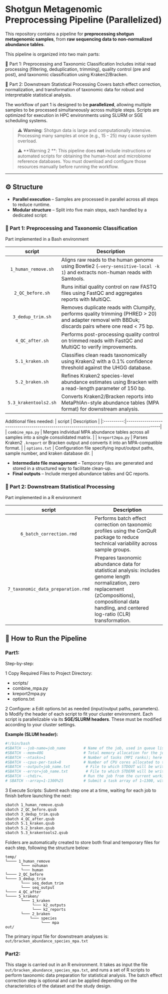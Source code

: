 # Shotgun Metagenomic Preprocessing Pipeline (Parallelized)

This repository contains a pipeline for **preprocessing shotgun metagenomic samples**, from **raw sequencing data to non-normalized abundance tables**.

This pipeline is organized into two main parts:

🔹 Part 1: Preprocessing and Taxonomic Classification
Includes initial read processing (filtering, deduplication, trimming), quality control (pre and post), and taxonomic classification using Kraken2/Bracken.

🔹 Part 2: Downstream Statistical Processing
Covers batch effect correction, normalization, and transformation of taxonomic data for robust and interpretable statistical analysis.

The workflow of part 1 is designed to be **parallelized**, allowing multiple samples to be processed simultaneously across multiple steps. Scripts are optimized for execution in HPC environments using SLURM or SGE scheduling systems.

> ⚠️ **Warning**: Shotgun data is large and computationally intensive. Processing many samples at once (e.g., 15 - 25) may cause system overload.
> 
> ⚠️ **Warning 2 **: This pipeline does **not** include instructions or automated scripts for obtaining the human–host and microbiome reference databases. You must download and configure those resources manually before running the workflow.
---

## ⚙️ Structure

- **Parallel execution** – Samples are processed in parallel across all steps to reduce runtime.
- **Modular structure** – Split into five main steps, each handled by a dedicated script:

### 🔹 Part 1: Preprocessing and Taxonomic Classification

Part implemented in a Bash environment

| script       | Description                                                                                   |
|:----------:|-----------------------------------------------------------------------------------------------|
| `1_human_remove.sh` | Aligns raw reads to the human genome using Bowtie2 (`–very-sensitive-local -k 1`) and extracts non-human reads with Samtools. |
| `2_QC_before.sh`    | Runs initial quality control on raw FASTQ files using FastQC and aggregates reports with MultiQC.                       |
| `3_dedup_trim.sh`   | Removes duplicate reads with Clumpify, performs quality trimming (PHRED > 20) and adapter removal with BBDuk; discards pairs where one read < 75 bp. |
| `4_QC_after.sh`     | Performs post-processing quality control on trimmed reads with FastQC and MultiQC to verify improvements.               |
| `5.1_kraken.sh`     | Classifies clean reads taxonomically using Kraken2 with a 0.1% confidence threshold against the UHGG database.         |
| `5.2_braken.sh`     | Refines Kraken2 species-level abundance estimates using Bracken with a read-length parameter of 150 bp.                |
| `5.3_krakentools2.sh` | Converts Kraken2/Bracken reports into MetaPhlAn-style abundance tables (MPA format) for downstream analysis.          |


Additional files needed:
 | script       | Description                                                                                   |
|:----------:|-----------------------------------------------------------------------------------------------|
| `combine_mpa.py`   | Merges individual MPA abundance tables across all samples into a single consolidated matrix.                 |
| `kreport2mpa.py`   | Parses Kraken2 `.kreport` or Bracken output and converts it into an MPA-compatible format.                   |
| `options.txt`      | Configuration file specifying input/output paths, sample number, and kraken database dir. |


- **Intermediate file management** – Temporary files are generated and stored in a structured way to facilitate clean-up.
- **Final outputs** – Include merged abundance tables and QC reports.

### 🔹 Part 2: Downstream Statistical Processing

Part implemented in a R environment

| script       | Description                                                                                   |
|:----------:|-----------------------------------------------------------------------------------------------|
| `6_batch_correction.rmd`   | Performs batch effect correction on taxonomic profiles using the ConQuR package to reduce technical variability across sample groups. |
| `7_taxonomic_data_preparation.rmd` | Prepares taxonomic abundance data for statistical analysis: includes genome length normalization, zero replacement (zCompositions), compositional data handling, and centered log-ratio (CLR) transformation. |

## 🚀 How to Run the Pipeline


### Part1:
Step-by-step:

1 Copy Required Files to Project Directory:
 - scripts/
 - combine_mpa.py
 - kreport2mpa.py
 - options.txt

2 Configure:
   a Edit options.txt as needed (input/output paths, parameters).
   b Modify the header of each script to fit your cluster environment. Each script is parallelizable via its **SGE/SLURM headers**. These must be modified according to your cluster settings.
   
   **Example (SLUM header):**
      
```bash
#!/bin/bash
#SBATCH --job-name=job_name        # Name of the job, used in queue listings
#SBATCH --mem=40G                  # Total memory allocation for the job (40 gigabytes)
#SBATCH --ntasks=1                 # Number of tasks (MPI ranks); here a single task
#SBATCH --cpus-per-task=8          # Number of CPU cores allocated to this task
#SBATCH --output=job_name.txt       # File to which STDOUT will be written
#SBATCH --error=job_name.txt        # File to which STDERR will be written
#SBATCH --chdir=.                  # Run the job from the current working directory
# SBATCH --array=1-1300%25         # Submit a task array of 1–1300, with max 25 concurrent
```

3 Execute Scripts:
  Submit each step one at a time, waiting for each job to finish before launching the next:

```bash
sbatch 1_human_remove.qsub
sbatch 2_QC_before.qsub
sbatch 3_dedup_trim.qsub
sbatch 4_QC_after.qsub
sbatch 5.1_kraken.qsub
sbatch 5.2_braken.qsub
sbatch 5.3_krakentools2.qsub
```

Folders are automatically created to store both final and temporary files for each step, following the structure below:

```
temp/
└──── 1_human_remove
       └─── nohuman
       └─── human     
└──── 2_QC_before
└──── 3_dedup_trim
       └─── seq_dedum_trim
       └─── seq_output  
└──── 4_QC_after
└──── 5_kraken/
       └─── 1_kraken
            └─── k2_outputs
            └─── k2_reports
       └─── 2_braken
           └─── species
                └─── mpa
out/
```

The primary input file for downstream analyses is:
`out/bracken_abundance_species_mpa.txt`

### Part2:
This stage is carried out in an R environment. It takes as input the file `out/bracken_abundance_species_mpa.txt`, and runs a set of R scripts to perform taxonomic data preparation for statistical analysis.
The batch effect correction step is optional and can be applied depending on the characteristics of the dataset and the study design.




